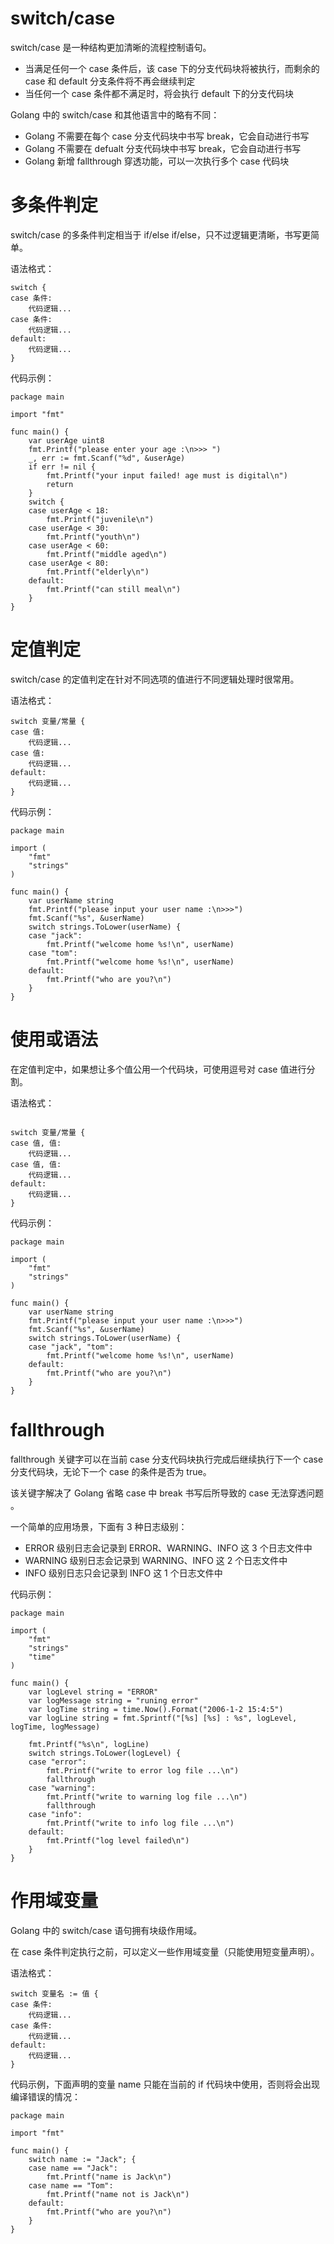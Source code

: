 # switch/case

switch/case 是一种结构更加清晰的流程控制语句。

- 当满足任何一个 case 条件后，该 case 下的分支代码块将被执行，而剩余的 case 和 default 分支条件将不再会继续判定
- 当任何一个 case 条件都不满足时，将会执行 default 下的分支代码块

Golang 中的 switch/case 和其他语言中的略有不同：

- Golang 不需要在每个 case 分支代码块中书写 break，它会自动进行书写
- Golang 不需要在 defualt 分支代码块中书写 break，它会自动进行书写
- Golang 新增 fallthrough 穿透功能，可以一次执行多个 case 代码块



# 多条件判定

switch/case 的多条件判定相当于 if/else if/else，只不过逻辑更清晰，书写更简单。

语法格式：

```
switch {
case 条件:
	代码逻辑...
case 条件:
	代码逻辑...
default:
	代码逻辑...
}
```

代码示例：

```
package main

import "fmt"

func main() {
	var userAge uint8
	fmt.Printf("please enter your age :\n>>> ")
	_, err := fmt.Scanf("%d", &userAge)
	if err != nil {
		fmt.Printf("your input failed! age must is digital\n")
		return
	}
	switch {
	case userAge < 18:
		fmt.Printf("juvenile\n")
	case userAge < 30:
		fmt.Printf("youth\n")
	case userAge < 60:
		fmt.Printf("middle aged\n")
	case userAge < 80:
		fmt.Printf("elderly\n")
	default:
		fmt.Printf("can still meal\n")
	}
}
```





# 定值判定

switch/case 的定值判定在针对不同选项的值进行不同逻辑处理时很常用。

语法格式：

```
switch 变量/常量 {
case 值:
	代码逻辑...
case 值:
	代码逻辑...
default:
	代码逻辑...
}
```

代码示例：

```
package main

import (
	"fmt"
	"strings"
)

func main() {
	var userName string
	fmt.Printf("please input your user name :\n>>>")
	fmt.Scanf("%s", &userName)
	switch strings.ToLower(userName) {
	case "jack":
		fmt.Printf("welcome home %s!\n", userName)
	case "tom":
		fmt.Printf("welcome home %s!\n", userName)
	default:
		fmt.Printf("who are you?\n")
	}
}
```





# 使用或语法

在定值判定中，如果想让多个值公用一个代码块，可使用逗号对 case 值进行分割。

语法格式：

```

switch 变量/常量 {
case 值, 值:
	代码逻辑...
case 值, 值:
	代码逻辑...
default:
	代码逻辑...
}
```

代码示例：

```
package main

import (
	"fmt"
	"strings"
)

func main() {
	var userName string
	fmt.Printf("please input your user name :\n>>>")
	fmt.Scanf("%s", &userName)
	switch strings.ToLower(userName) {
	case "jack", "tom":
		fmt.Printf("welcome home %s!\n", userName)
	default:
		fmt.Printf("who are you?\n")
	}
}
```



# fallthrough

fallthrough 关键字可以在当前 case 分支代码块执行完成后继续执行下一个 case 分支代码块，无论下一个 case 的条件是否为 true。

该关键字解决了 Golang 省略 case 中 break 书写后所导致的 case 无法穿透问题 。

一个简单的应用场景，下面有 3 种日志级别：

- ERROR 级别日志会记录到 ERROR、WARNING、INFO 这 3 个日志文件中
- WARNING 级别日志会记录到 WARNING、INFO 这 2 个日志文件中
- INFO 级别日志只会记录到 INFO 这 1 个日志文件中

代码示例：

```
package main

import (
	"fmt"
	"strings"
	"time"
)

func main() {
	var logLevel string = "ERROR"
	var logMessage string = "runing error"
	var logTime string = time.Now().Format("2006-1-2 15:4:5")
	var logLine string = fmt.Sprintf("[%s] [%s] : %s", logLevel, logTime, logMessage)

	fmt.Printf("%s\n", logLine)
	switch strings.ToLower(logLevel) {
	case "error":
		fmt.Printf("write to error log file ...\n")
		fallthrough
	case "warning":
		fmt.Printf("write to warning log file ...\n")
		fallthrough
	case "info":
		fmt.Printf("write to info log file ...\n")
	default:
		fmt.Printf("log level failed\n")
	}
}
```



# 作用域变量

Golang 中的 switch/case 语句拥有块级作用域。

在 case 条件判定执行之前，可以定义一些作用域变量（只能使用短变量声明）。

语法格式：

```
switch 变量名 := 值 {
case 条件:
	代码逻辑...
case 条件:
	代码逻辑...
default:
	代码逻辑...
}
```

代码示例，下面声明的变量 name 只能在当前的 if 代码块中使用，否则将会出现编译错误的情况：

```
package main

import "fmt"

func main() {
	switch name := "Jack"; {
	case name == "Jack":
		fmt.Printf("name is Jack\n")
	case name == "Tom":
		fmt.Printf("name not is Jack\n")
	default:
		fmt.Printf("who are you?\n")
	}
}
```
